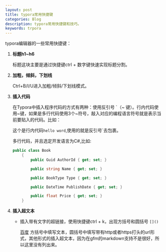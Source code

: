 ```yaml
---
layout: post
title: typora常用快捷键
categories: Blog
description: typora常用快捷键和技巧。
keywords: trpora
---
```


typora编辑器的一些常用快捷键：

1. **标题h1~h6**

   标题这块主要是通过快捷键ctrl + 数字键快速实现标题分割。

2. **加粗，倾斜，下划线**

   Ctrl+B/I/U进入加粗/倾斜/下划线模式。

3. **插入代码**

   在Typora中插入程序代码的方式有两种：使用反引号 `（~ 键）。行内代码使用~键，如果是多行代码使用3个~符号，敲入对应的编程语言符号就是表示当前要贴入的代码。比如：

   这个是行内代码`hello word`,使用的就是反引号`去包裹。

   多行代码，并且选定开发语言为C#,比如:

   ```c#
   public class Book 
       {
           public Guid AuthorId { get; set; }
   
           public string Name { get; set; }
   
           public BookType Type { get; set; }
   
           public DateTime PublishDate { get; set; }
   
           public float Price { get; set; }
       }
   ```

   

   

   

4. **插入超文本**

   - 插入带有文字的超链接，使用快捷键ctrl + k，出现方括号和圆括号 `[]()`

       [百度](https://www.baidu.com) 方括号中填写文本，圆括号中填写带有http或者https打头的url形式，其他形式的插入超文本，因为在gfm的markdown支持不是很好，所以这里没有列出来。

   

